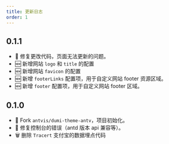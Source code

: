 ```yaml
---
title: 更新日志
order: 1
---
```


## 0.1.1

- 🐞 修复更改代码，页面无法更新的问题。
- 🆕 新增网站 `logo` 和 `title` 的配置
- 🆕 新增网站 `favicon` 的配置
- 🆕 新增 `footerLinks` 配置项，用于自定义网站 footer 资源区域。
- 🆕 新增 `footer` 配置项，用于自定义网站 footer 区域。

## 0.1.0

- 🔗 Fork `antvis/dumi-theme-antv`，项目初始化。
- 🐞 修复控制台的错误（antd 版本 api 兼容等）。
- 🗑 删除 `Tracert` 支付宝的数据埋点代码
